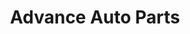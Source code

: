---
title: "Advance Auto Parts"
url: /kennesaw/advance-auto-parts-north-roberts-road/
shop: Autoteile
---